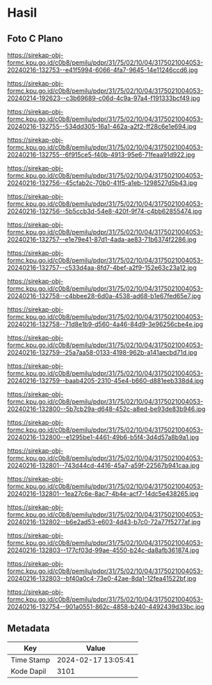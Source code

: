 # Hasil

## Foto C Plano

https://sirekap-obj-formc.kpu.go.id/c0b8/pemilu/pdpr/31/75/02/10/04/3175021004053-20240216-132753--e41f5994-6066-4fa7-9645-14e11246ccd6.jpg

https://sirekap-obj-formc.kpu.go.id/c0b8/pemilu/pdpr/31/75/02/10/04/3175021004053-20240214-192623--c3b69689-c06d-4c9a-97a4-f191333bcf49.jpg

https://sirekap-obj-formc.kpu.go.id/c0b8/pemilu/pdpr/31/75/02/10/04/3175021004053-20240216-132755--534dd305-16a1-462a-a2f2-ff28c6e1e694.jpg

https://sirekap-obj-formc.kpu.go.id/c0b8/pemilu/pdpr/31/75/02/10/04/3175021004053-20240216-132755--6f915ce5-f40b-4913-95e6-71feaa91d922.jpg

https://sirekap-obj-formc.kpu.go.id/c0b8/pemilu/pdpr/31/75/02/10/04/3175021004053-20240216-132756--45cfab2c-70b0-41f5-a1eb-1298527d5b43.jpg

https://sirekap-obj-formc.kpu.go.id/c0b8/pemilu/pdpr/31/75/02/10/04/3175021004053-20240216-132756--5b5ccb3d-54e8-420f-9f74-c4bb62855474.jpg

https://sirekap-obj-formc.kpu.go.id/c0b8/pemilu/pdpr/31/75/02/10/04/3175021004053-20240216-132757--e1e79e41-87d1-4ada-ae83-71b6374f2286.jpg

https://sirekap-obj-formc.kpu.go.id/c0b8/pemilu/pdpr/31/75/02/10/04/3175021004053-20240216-132757--c533d4aa-8fd7-4bef-a2f9-152e63c23a12.jpg

https://sirekap-obj-formc.kpu.go.id/c0b8/pemilu/pdpr/31/75/02/10/04/3175021004053-20240216-132758--c4bbee28-6d0a-4538-ad68-b1e67fed65e7.jpg

https://sirekap-obj-formc.kpu.go.id/c0b8/pemilu/pdpr/31/75/02/10/04/3175021004053-20240216-132758--71d8e1b9-d560-4a46-84d9-3e96256cbe4e.jpg

https://sirekap-obj-formc.kpu.go.id/c0b8/pemilu/pdpr/31/75/02/10/04/3175021004053-20240216-132759--25a7aa58-0133-4198-962b-a141aecbd71d.jpg

https://sirekap-obj-formc.kpu.go.id/c0b8/pemilu/pdpr/31/75/02/10/04/3175021004053-20240216-132759--baab4205-2310-45e4-b660-d881eeb338d4.jpg

https://sirekap-obj-formc.kpu.go.id/c0b8/pemilu/pdpr/31/75/02/10/04/3175021004053-20240216-132800--5b7cb29a-d648-452c-a8ed-be93de83b946.jpg

https://sirekap-obj-formc.kpu.go.id/c0b8/pemilu/pdpr/31/75/02/10/04/3175021004053-20240216-132800--e1295be1-4461-49b6-b5f4-3d4d57a8b9a1.jpg

https://sirekap-obj-formc.kpu.go.id/c0b8/pemilu/pdpr/31/75/02/10/04/3175021004053-20240216-132801--743d44cd-4416-45a7-a59f-22567b941caa.jpg

https://sirekap-obj-formc.kpu.go.id/c0b8/pemilu/pdpr/31/75/02/10/04/3175021004053-20240216-132801--1ea27c6e-8ac7-4b4e-acf7-14dc5e438265.jpg

https://sirekap-obj-formc.kpu.go.id/c0b8/pemilu/pdpr/31/75/02/10/04/3175021004053-20240216-132802--b6e2ad53-e603-4d43-b7c0-72a77f5277af.jpg

https://sirekap-obj-formc.kpu.go.id/c0b8/pemilu/pdpr/31/75/02/10/04/3175021004053-20240216-132803--177cf03d-99ae-4550-b24c-da8afb361874.jpg

https://sirekap-obj-formc.kpu.go.id/c0b8/pemilu/pdpr/31/75/02/10/04/3175021004053-20240216-132803--bf40a0c4-73e0-42ae-8da1-12fea41522bf.jpg

https://sirekap-obj-formc.kpu.go.id/c0b8/pemilu/pdpr/31/75/02/10/04/3175021004053-20240216-132754--901a0551-862c-4858-b240-4492439d33bc.jpg


## Metadata

| Key        | Value               |
| ---------- | ------------------- |
| Time Stamp | 2024-02-17 13:05:41 |
| Kode Dapil | 3101                |



